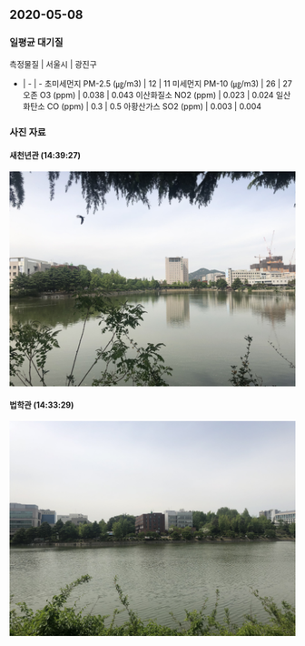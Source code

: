 ## 2020-05-08

### 일평균 대기질

측정물질 | 서울시 | 광진구
- | - | -
초미세먼지 PM-2.5 (㎍/m3) | 12 | 11
미세먼지 PM-10 (㎍/m3) | 26 | 27
오존 O3 (ppm) | 0.038 | 0.043
이산화질소 NO2 (ppm) | 0.023 | 0.024
일산화탄소 CO (ppm) | 0.3 | 0.5
아황산가스 SO2 (ppm) | 0.003 | 0.004

### 사진 자료

#### 새천년관 (14:39:27)

![](1.jpeg)

#### 법학관 (14:33:29)

![](2.jpeg)

